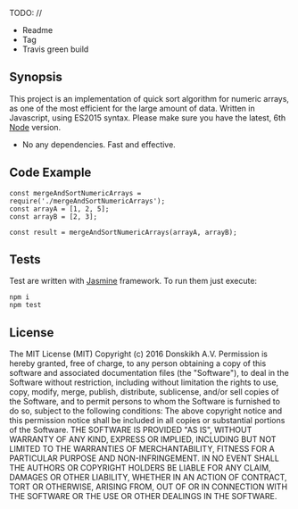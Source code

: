 TODO: //
* Readme
* Tag
* Travis green build

## Synopsis

This project is an implementation of quick sort algorithm for numeric arrays,
as one of the most efficient for the large amount of data. Written in Javascript, using
ES2015 syntax. Please make sure you have the latest, 6th [Node](https://nodejs.org/en/) version.   
* No any dependencies. Fast and effective.

## Code Example

```
const mergeAndSortNumericArrays = require('./mergeAndSortNumericArrays');
const arrayA = [1, 2, 5];
const arrayB = [2, 3];

const result = mergeAndSortNumericArrays(arrayA, arrayB);
```

## Tests

Test are written with [Jasmine](http://jasmine.github.io) framework. To run them just execute:
```
npm i
npm test
```

## License

The MIT License (MIT) Copyright (c) 2016 Donskikh A.V.
Permission is hereby granted, free of charge, to any person obtaining a copy of this software and associated documentation files (the "Software"), to deal in the Software without restriction, including without limitation the rights to use, copy, modify, merge, publish, distribute, sublicense, and/or sell copies of the Software, and to permit persons to whom the Software is furnished to do so, subject to the following conditions:
The above copyright notice and this permission notice shall be included in all copies or substantial portions of the Software.
THE SOFTWARE IS PROVIDED "AS IS", WITHOUT WARRANTY OF ANY KIND, EXPRESS OR IMPLIED, INCLUDING BUT NOT LIMITED TO THE WARRANTIES OF MERCHANTABILITY, FITNESS FOR A PARTICULAR PURPOSE AND NON-INFRINGEMENT. IN NO EVENT SHALL THE AUTHORS OR COPYRIGHT HOLDERS BE LIABLE FOR ANY CLAIM, DAMAGES OR OTHER LIABILITY, WHETHER IN AN ACTION OF CONTRACT, TORT OR OTHERWISE, ARISING FROM, OUT OF OR IN CONNECTION WITH THE SOFTWARE OR THE USE OR OTHER DEALINGS IN THE SOFTWARE.
